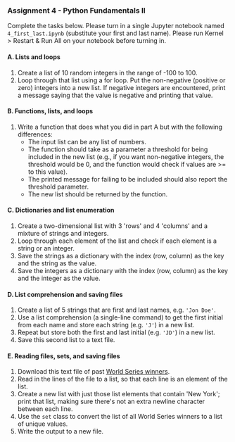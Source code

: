 ### Assignment 4 - Python Fundamentals II

Complete the tasks below. Please turn in a single Jupyter notebook named `4_first_last.ipynb` (substitute your first and last name). Please run Kernel > Restart & Run All on your notebook before turning in.

#### A. Lists and loops

1. Create a list of 10 random integers in the range of -100 to 100. 
2. Loop through that list using a for loop. Put the non-negative (positive or zero) integers into a new list. If negative integers are encountered, print a message saying that the value is negative and printing that value.

#### B. Functions, lists, and loops

1. Write a function that does what you did in part A but with the following differences: 
    - The input list can be any list of numbers.
    - The function should take as a parameter a threshold for being included in the new list (e.g., if you want non-negative integers, the threshold would be 0, and the function would check if values are >= to this value).
    - The printed message for failing to be included should also report the threshold parameter.
    - The new list should be returned by the function.

#### C. Dictionaries and list enumeration

1. Create a two-dimensional list with 3 'rows' and 4 'columns' and a mixture of strings and integers. 
2. Loop through each element of the list and check if each element is a string or an integer. 
3. Save the strings as a dictionary with the index (row, column) as the key and the string as the value.
4. Save the integers as a dictionary with the index (row, column) as the key and the integer as the value.

#### D. List comprehension and saving files

1. Create a list of 5 strings that are first and last names, e.g. `'Jon Doe'`. 
2. Use a list comprehension (a single-line command) to get the first initial from each name and store each string (e.g. `'J'`) in a new list. 
3. Repeat but store both the first and last initial (e.g. `'JD'`) in a new list. 
4. Save this second list to a text file.

#### E. Reading files, sets, and saving files

1. Download this text file of past [World Series winners](https://github.com/cuttlefishh/python-for-data-analysis/blob/master/data/world_series_winners.txt). 
2. Read in the lines of the file to a list, so that each line is an element of the list. 
3. Create a new list with just those list elements that contain 'New York'; print that list, making sure there's not an extra newline character between each line. 
4. Use the `set` class to convert the list of all World Series winners to a list of unique values. 
5. Write the output to a new file.
